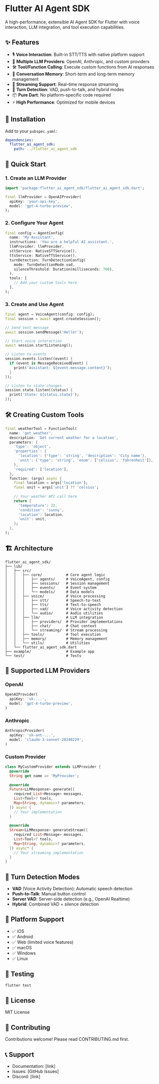 # Flutter AI Agent SDK

A high-performance, extensible AI Agent SDK for Flutter with voice interaction, LLM integration, and tool execution capabilities.

## ✨ Features

- 🎙️ **Voice Interaction**: Built-in STT/TTS with native platform support
- 🤖 **Multiple LLM Providers**: OpenAI, Anthropic, and custom providers
- 🛠️ **Tool/Function Calling**: Execute custom functions from AI responses
- 💾 **Conversation Memory**: Short-term and long-term memory management
- 🔄 **Streaming Support**: Real-time response streaming
- 🎯 **Turn Detection**: VAD, push-to-talk, and hybrid modes
- 📦 **Pure Dart**: No platform-specific code required
- ⚡ **High Performance**: Optimized for mobile devices

## 🚀 Installation

Add to your `pubspec.yaml`:

```yaml
dependencies:
  flutter_ai_agent_sdk:
    path: ../flutter_ai_agent_sdk
```

## 📖 Quick Start

### 1. Create an LLM Provider

```dart
import 'package:flutter_ai_agent_sdk/flutter_ai_agent_sdk.dart';

final llmProvider = OpenAIProvider(
  apiKey: 'your-api-key',
  model: 'gpt-4-turbo-preview',
);
```

### 2. Configure Your Agent

```dart
final config = AgentConfig(
  name: 'My Assistant',
  instructions: 'You are a helpful AI assistant.',
  llmProvider: llmProvider,
  sttService: NativeSTTService(),
  ttsService: NativeTTSService(),
  turnDetection: TurnDetectionConfig(
    mode: TurnDetectionMode.vad,
    silenceThreshold: Duration(milliseconds: 700),
  ),
  tools: [
    // Add your custom tools here
  ],
);
```

### 3. Create and Use Agent

```dart
final agent = VoiceAgent(config: config);
final session = await agent.createSession();

// Send text message
await session.sendMessage('Hello!');

// Start voice interaction
await session.startListening();

// Listen to events
session.events.listen((event) {
  if (event is MessageReceivedEvent) {
    print('Assistant: ${event.message.content}');
  }
});

// Listen to state changes
session.state.listen((status) {
  print('State: ${status.state}');
});
```

## 🛠️ Creating Custom Tools

```dart
final weatherTool = FunctionTool(
  name: 'get_weather',
  description: 'Get current weather for a location',
  parameters: {
    'type': 'object',
    'properties': {
      'location': {'type': 'string', 'description': 'City name'},
      'unit': {'type': 'string', 'enum': ['celsius', 'fahrenheit']},
    },
    'required': ['location'],
  },
  function: (args) async {
    final location = args['location'];
    final unit = args['unit'] ?? 'celsius';
    
    // Your weather API call here
    return {
      'temperature': 22,
      'condition': 'sunny',
      'location': location,
      'unit': unit,
    };
  },
);
```

## 🏗️ Architecture

```
flutter_ai_agent_sdk/
├── lib/
│   ├── src/
│   │   ├── core/           # Core agent logic
│   │   │   ├── agents/     # VoiceAgent, config
│   │   │   ├── sessions/   # Session management
│   │   │   ├── events/     # Event system
│   │   │   └── models/     # Data models
│   │   ├── voice/          # Voice processing
│   │   │   ├── stt/        # Speech-to-text
│   │   │   ├── tts/        # Text-to-speech
│   │   │   ├── vad/        # Voice activity detection
│   │   │   └── audio/      # Audio utilities
│   │   ├── llm/            # LLM integration
│   │   │   ├── providers/  # Provider implementations
│   │   │   ├── chat/       # Chat context
│   │   │   └── streaming/  # Stream processing
│   │   ├── tools/          # Tool execution
│   │   ├── memory/         # Memory management
│   │   └── utils/          # Utilities
│   └── flutter_ai_agent_sdk.dart
├── example/                # Example app
└── test/                   # Tests
```

## 🔌 Supported LLM Providers

### OpenAI
```dart
OpenAIProvider(
  apiKey: 'sk-...',
  model: 'gpt-4-turbo-preview',
)
```

### Anthropic
```dart
AnthropicProvider(
  apiKey: 'sk-ant-...',
  model: 'claude-3-sonnet-20240229',
)
```

### Custom Provider
```dart
class MyCustomProvider extends LLMProvider {
  @override
  String get name => 'MyProvider';
  
  @override
  Future<LLMResponse> generate({
    required List<Message> messages,
    List<Tool>? tools,
    Map<String, dynamic>? parameters,
  }) async {
    // Your implementation
  }
  
  @override
  Stream<LLMResponse> generateStream({
    required List<Message> messages,
    List<Tool>? tools,
    Map<String, dynamic>? parameters,
  }) async* {
    // Your streaming implementation
  }
}
```

## 🎯 Turn Detection Modes

- **VAD** (Voice Activity Detection): Automatic speech detection
- **Push-to-Talk**: Manual button control
- **Server VAD**: Server-side detection (e.g., OpenAI Realtime)
- **Hybrid**: Combined VAD + silence detection

## 📱 Platform Support

- ✅ iOS
- ✅ Android
- ✅ Web (limited voice features)
- ✅ macOS
- ✅ Windows
- ✅ Linux

## 🧪 Testing

```bash
flutter test
```

## 📄 License

MIT License

## 🤝 Contributing

Contributions welcome! Please read CONTRIBUTING.md first.

## 📞 Support

- Documentation: [link]
- Issues: [GitHub Issues]
- Discord: [link]
